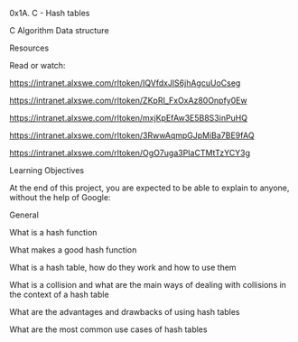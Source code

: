 0x1A. C - Hash tables

C
Algorithm
Data structure

Resources

Read or watch:

https://intranet.alxswe.com/rltoken/IQVfdxJlS6jhAgcuUoCseg

https://intranet.alxswe.com/rltoken/ZKpRI_FxOxAz80Onpfy0Ew

https://intranet.alxswe.com/rltoken/mxjKpEfAw3E5B8S3inPuHQ

https://intranet.alxswe.com/rltoken/3RwwAqmpGJpMiBa7BE9fAQ

https://intranet.alxswe.com/rltoken/OgO7uga3PIaCTMtTzYCY3g

Learning Objectives

At the end of this project, you are expected to be able to explain to anyone, without the help of Google:

General

What is a hash function

What makes a good hash function

What is a hash table, how do they work and how to use them

What is a collision and what are the main ways of dealing with collisions in the context of a hash table

What are the advantages and drawbacks of using hash tables

What are the most common use cases of hash tables
